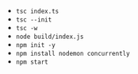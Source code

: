 - `tsc index.ts`
- `tsc --init`
- `tsc -w`
- `node build/index.js`
- `npm init -y`
- `npm install nodemon concurrently`
- `npm start`
